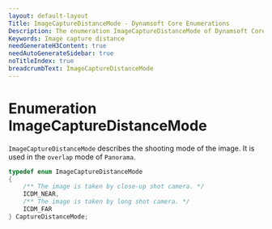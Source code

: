 ```yaml
---
layout: default-layout
Title: ImageCaptureDistanceMode - Dynamsoft Core Enumerations
Description: The enumeration ImageCaptureDistanceMode of Dynamsoft Core is used to distinct the close-up images from the prospect images.
Keywords: Image capture distance
needGenerateH3Content: true
needAutoGenerateSidebar: true
noTitleIndex: true
breadcrumbText: ImageCaptureDistanceMode
---
```


# Enumeration ImageCaptureDistanceMode

`ImageCaptureDistanceMode` describes the shooting mode of the image. It is used in the `overlap` mode of `Panorama`.

```cpp
typedef enum ImageCaptureDistanceMode 
{
    /** The image is taken by close-up shot camera. */
    ICDM_NEAR,    
    /** The image is taken by long shot camera. */
    ICDM_FAR
} CaptureDistanceMode;
```
